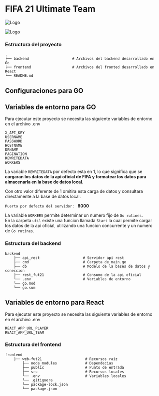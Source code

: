 # FIFA 21 Ultimate Team
![Logo](https://img.shields.io/badge/React-20232A?style=for-the-badge&logo=react&logoColor=61DAFB)

![Logo](https://img.shields.io/badge/Go-00ADD8?style=for-the-badge&logo=go&logoColor=white)

### Estructura del proyecto
    .
    ├── backend                    # Archivos del backend desarrollado en Go
    ├── frontend                   # Archivos del fronted desarrollado en React
    └── README.md
 
## Configuraciones para GO
## Variables de entorno para GO

Para ejecutar este proyecto se necesita las siguiente variables de entorno en el archivo .env

`X_API_KEY`  
`USERNAME`  
`PASSWORD`  
`HOSTNAME`  
`DBNAME`  
`PAGINATION`   
`REWRITEDATA`  
`WORKERS`

La variable `REWRITEDATA` por defecto esta en 1, lo que significa que se **cargaran los datos de la api oficial de FIFA y formatear los datos para almacenarla en la base de datos local.**  

Con otro valor diferente de 1 omitira esta carga de datos y consultara directamente a la base de datos local.

`Puerto por defecto del servidor: ` **8000**

La variable `WORKERS` permite determinar un numero fijo de `Go rutines`.  
En la carpeta `util` existe una funcion llamada `Start` la cual permite cargar los datos de la api oficial, utilizando una funcion concurrente y un numero de `Go rutines`.

### Estructura del backend
    backend
        ├── api_rest                    # Servidor api rest
        ├── cmd                         # Carpeta de main.go 
        ├── db                          # Modelo de la bases de datos y coneccion
        ├── rest_fut21                  # Consumo de la api oficial
        └── .env                        # Variables de entorno
        └── go.mod
        └── go.sum
 

## Variables de entorno para React

Para ejecutar este proyecto se necesita las siguiente variables de entorno en el archivo .env

`REACT_APP_URL_PLAYER`  
`REACT_APP_URL_TEAM`

### Estructura del frontend
    frontend
        ├── web-fut21                    # Recursos raiz
            ├── node_modules             # Dependecias
            ├── public                   # Punto de entrada
            ├── src                      # Recursos locales
            └── .env                     # Variables locales
            └── .gitignore
            └── package-lock.json
            └── package.json
            

